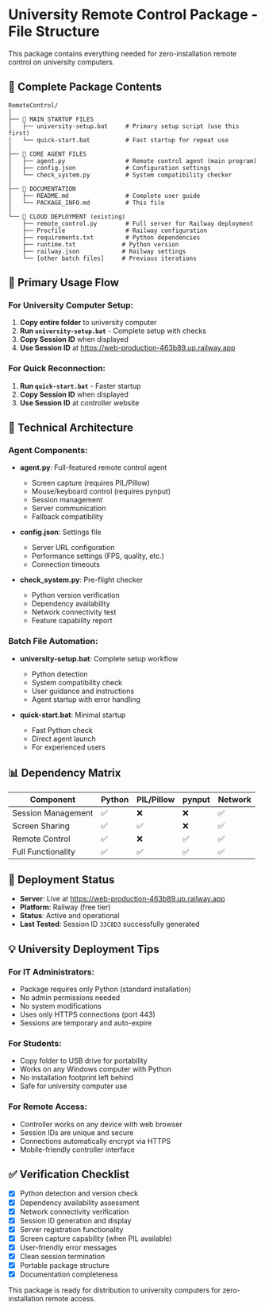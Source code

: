# University Remote Control Package - File Structure

This package contains everything needed for zero-installation remote control on university computers.

## 📁 Complete Package Contents

```
RemoteControl/
│
├── 🎯 MAIN STARTUP FILES
│   ├── university-setup.bat     # Primary setup script (use this first)
│   └── quick-start.bat          # Fast startup for repeat use
│
├── 🤖 CORE AGENT FILES  
│   ├── agent.py                 # Remote control agent (main program)
│   ├── config.json              # Configuration settings
│   └── check_system.py          # System compatibility checker
│
├── 📖 DOCUMENTATION
│   ├── README.md                # Complete user guide
│   └── PACKAGE_INFO.md          # This file
│
└── 🚀 CLOUD DEPLOYMENT (existing)
    ├── remote_control.py        # Full server for Railway deployment
    ├── Procfile                 # Railway configuration
    ├── requirements.txt         # Python dependencies  
    ├── runtime.txt             # Python version
    ├── railway.json            # Railway settings
    └── [other batch files]     # Previous iterations
```

## 🎯 Primary Usage Flow

### For University Computer Setup:
1. **Copy entire folder** to university computer
2. **Run `university-setup.bat`** - Complete setup with checks
3. **Copy Session ID** when displayed
4. **Use Session ID** at https://web-production-463b89.up.railway.app

### For Quick Reconnection:
1. **Run `quick-start.bat`** - Faster startup
2. **Copy Session ID** when displayed  
3. **Use Session ID** at controller website

## 🔧 Technical Architecture

### Agent Components:
- **agent.py**: Full-featured remote control agent
  - Screen capture (requires PIL/Pillow)
  - Mouse/keyboard control (requires pynput) 
  - Session management
  - Server communication
  - Fallback compatibility

- **config.json**: Settings file
  - Server URL configuration
  - Performance settings (FPS, quality, etc.)
  - Connection timeouts

- **check_system.py**: Pre-flight checker
  - Python version verification
  - Dependency availability
  - Network connectivity test
  - Feature capability report

### Batch File Automation:
- **university-setup.bat**: Complete setup workflow
  - Python detection
  - System compatibility check
  - User guidance and instructions
  - Agent startup with error handling

- **quick-start.bat**: Minimal startup
  - Fast Python check
  - Direct agent launch
  - For experienced users

## 📊 Dependency Matrix

| Component | Python | PIL/Pillow | pynput | Network |
|-----------|--------|------------|--------|---------|
| Session Management | ✅ | ❌ | ❌ | ✅ |
| Screen Sharing | ✅ | ✅ | ❌ | ✅ |
| Remote Control | ✅ | ❌ | ✅ | ✅ |
| Full Functionality | ✅ | ✅ | ✅ | ✅ |

## 🚀 Deployment Status

- **Server**: Live at https://web-production-463b89.up.railway.app
- **Platform**: Railway (free tier)
- **Status**: Active and operational
- **Last Tested**: Session ID `33C8D3` successfully generated

## 💡 University Deployment Tips

### For IT Administrators:
- Package requires only Python (standard installation)
- No admin permissions needed
- No system modifications
- Uses only HTTPS connections (port 443)
- Sessions are temporary and auto-expire

### For Students:
- Copy folder to USB drive for portability
- Works on any Windows computer with Python
- No installation footprint left behind
- Safe for university computer use

### For Remote Access:
- Controller works on any device with web browser
- Session IDs are unique and secure
- Connections automatically encrypt via HTTPS
- Mobile-friendly controller interface

## ✅ Verification Checklist

- [x] Python detection and version check
- [x] Dependency availability assessment  
- [x] Network connectivity verification
- [x] Session ID generation and display
- [x] Server registration functionality
- [x] Screen capture capability (when PIL available)
- [x] User-friendly error messages
- [x] Clean session termination
- [x] Portable package structure
- [x] Documentation completeness

This package is ready for distribution to university computers for zero-installation remote access.
